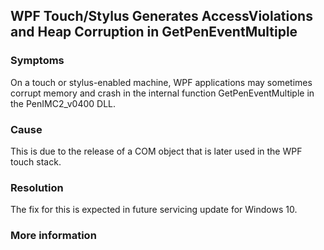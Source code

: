 ## WPF Touch/Stylus Generates AccessViolations and Heap Corruption in GetPenEventMultiple

### Symptoms
On a touch or stylus-enabled machine, WPF applications may sometimes corrupt memory and crash in the internal function GetPenEventMultiple in the PenIMC2_v0400 DLL.

### Cause
This is due to the release of a COM object that is later used in the WPF touch stack.

### Resolution
The fix for this is expected in future servicing update for Windows 10.

### More information